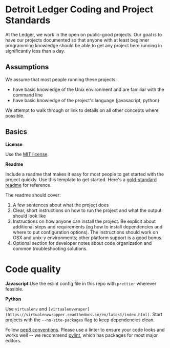 # Detroit Ledger Coding and Project Standards

At the Ledger, we work in the open on public-good projects. Our goal is to have our projects documented so that anyone with at least beginner programming knowledge should be able to get any project here running in significantly less than a day. 

## Assumptions

We assume that most people running these projects:
* have basic knowledge of the Unix environment and are familiar with the command line
* have basic knowledge of the project's language (javasacript, python)

We attempt to walk through or link to details on all other concepts where possible. 

## Basics 

**License**

Use the [MIT license](https://github.com/detroitledger/codestandards/blob/master/LICENSE). 

**Readme**

Include a readme that makes it easy for most people to get started with the project quickly. Use this template to get started. Here's a [gold-standard readme](https://github.com/nprapps/liveblog) for reference.

The readme should cover:

1. A few sentences about what the project does
2. Clear, short instructions on how to run the project and what the output should look like
3. Instructions on how anyone can install the project. Be explicit about additional steps and requirements (eg how to install dependencies and where to put configuration options). The instructions should work on OSX and unix-y environments; other platform support is a good bonus.  
4. Optional section for developer notes about code organization and common troubleshooting solutions.

# Code quality

**Javascript**
Use the eslint config file in this repo with `prettier` wherever feasible. 

**Python**

Use `virtualenv` and `[virtualenvwraper](https://virtualenvwrapper.readthedocs.io/en/latest/index.html)`. Start projects with the `--no-site-packages` flag to keep dependencies clean.

Follow [pep8 conventions](https://www.python.org/dev/peps/pep-0008/). Please use a linter to ensure your code looks and works well -- we recommend [pylint](https://www.pylint.org/), which has packages for most major editors. 

